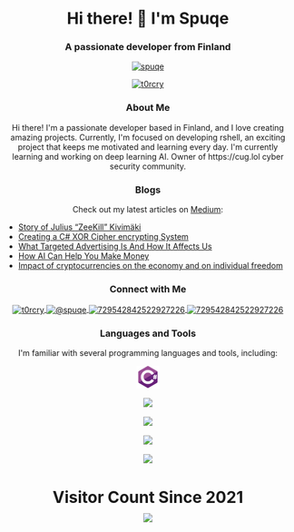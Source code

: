 <h1 align="center">Hi there! 👋 I'm Spuqe</h1>
<h3 align="center">A passionate developer from Finland</h3>

<p align="center">
  <a href="https://github.com/ryo-ma/github-profile-trophy">
    <img src="https://github-profile-trophy.vercel.app/?username=spuqe" alt="spuqe" />
  </a>
</p>

<p align="center">
  <a href="https://twitter.com/t0rcry" target="blank">
    <img src="https://img.shields.io/twitter/follow/t0rcry?logo=twitter&style=for-the-badge" alt="t0rcry" />
  </a>
</p>

<h3 align="center">About Me</h3>

<p align="center">
  Hi there! I'm a passionate developer based in Finland, and I love creating amazing projects. Currently, I'm focused on developing rshell, an exciting project that keeps me motivated and learning every day. 
  I'm currently learning and working on deep learning AI. Owner of https://cug.lol cyber security community.
</p>

<h3 align="center">Blogs</h3>

<p align="center">
  Check out my latest articles on <a href="https://graph33.medium.com/">Medium</a>:
</p>

<!-- BLOG-POST-LIST:START -->
- [Story of Julius “ZeeKill” Kivimäki](https://graph33.medium.com/story-of-julius-zeekill-kivim%C3%A4ki-7e15ea7f56b7?source=rss-9f93260ab231------2)
- [Creating a C# XOR Cipher encrypting System](https://graph33.medium.com/creating-a-c-xor-cipher-encrypting-system-45d65d4b4183?source=rss-9f93260ab231------2)
- [What Targeted Advertising Is And How It Affects Us](https://graph33.medium.com/what-targeted-advertising-is-and-how-it-affects-us-3bbb36c36cd3?source=rss-9f93260ab231------2)
- [How AI Can Help You Make Money](https://graph33.medium.com/how-ai-can-help-you-make-money-627ef6e5881f?source=rss-9f93260ab231------2)
- [Impact of cryptocurrencies on the economy and on individual freedom](https://graph33.medium.com/impact-of-cryptocurrencies-on-the-economy-and-on-individual-freedom-292e4b7056a5?source=rss-9f93260ab231------2)
<!-- BLOG-POST-LIST:END -->

<h3 align="center">Connect with Me</h3>

<p align="center">
  <a href="https://twitter.com/GHS081" target="blank">
    <img align="center" src="https://raw.githubusercontent.com/rahuldkjain/github-profile-readme-generator/master/src/images/icons/Social/twitter.svg" alt="t0rcry" height="30" width="40" />
  </a>
  <a href="https://medium.com/@graph33" target="blank">
    <img align="center" src="https://raw.githubusercontent.com/rahuldkjain/github-profile-readme-generator/master/src/images/icons/Social/medium.svg" alt="@spuqe" height="30" width="40" />
  </a>
  <a href="https://discord.gg/cyber-underground-900619671072567326" target="blank">
    <img align="center" src="https://raw.githubusercontent.com/rahuldkjain/github-profile-readme-generator/master/src/images/icons/Social/discord.svg" alt="729542842522927226" height="30" width="40" />
  </a>
  <a href="https://discord.com/user/729542842522927226" target="blank">
    <img align="center" src="https://raw.githubusercontent.com/rahuldkjain/github-profile-readme-generator/master/src/images/icons/Social/discord.svg" alt="729542842522927226" height="30" width="40" />
  </a>
</p>

<h3 align="center">Languages and Tools</h3>

<p align="center">
  I'm familiar with several programming languages and tools, including:
</p>

<p align="center">
  <a href="https://www.w3schools.com/cs/" target="_blank" rel="noreferrer">
    <img src="https://raw.githubusercontent.com/devicons/devicon/master/icons/csharp/csharp-original.svg" alt="csharp" width="40" height="40"/>
  </a>
  <!-- Add more icons of your preferred programming languages and tools here -->
</p>

<p align="center">
  <img src="https://github-readme-stats.vercel.app/api/top-langs/?username=spuqe&layout=compact&show_icons=true&theme=radical&count_private=true&langs_count=10&hide=css"/>
</p>

<p align="center">
  <img src="https://github-readme-stats.vercel.app/api?username=spuqe&count_private=true&show_icons=true&theme=radical" />
</p>

<p align="center">
  <a href="https://testaustime.fi">
    <img src="https://github-readme-testaustime.vercel.app/api/testaustime?username=graph&layout=compact&range=999&langs_count=20&bg_color=001219&text_color=94d2bd&icon_color=0a9396&title_color=ee9b00" />
  </a>
</p>

<p align="center">      
  <img src="https://i.imgur.com/7SDkYwo.gif"/>
</p>

<p> 
  <h1 align="center">Visitor Count Since 2021<br>
  <img src="https://profile-counter.glitch.me/spuqe/count.svg" />
  </h1>
</p>
